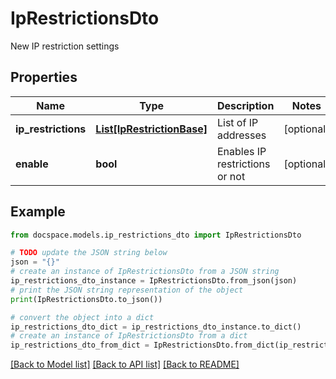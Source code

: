 # IpRestrictionsDto

New IP restriction settings

## Properties

Name | Type | Description | Notes
------------ | ------------- | ------------- | -------------
**ip_restrictions** | [**List[IpRestrictionBase]**](IpRestrictionBase.md) | List of IP addresses | [optional] 
**enable** | **bool** | Enables IP restrictions or not | [optional] 

## Example

```python
from docspace.models.ip_restrictions_dto import IpRestrictionsDto

# TODO update the JSON string below
json = "{}"
# create an instance of IpRestrictionsDto from a JSON string
ip_restrictions_dto_instance = IpRestrictionsDto.from_json(json)
# print the JSON string representation of the object
print(IpRestrictionsDto.to_json())

# convert the object into a dict
ip_restrictions_dto_dict = ip_restrictions_dto_instance.to_dict()
# create an instance of IpRestrictionsDto from a dict
ip_restrictions_dto_from_dict = IpRestrictionsDto.from_dict(ip_restrictions_dto_dict)
```
[[Back to Model list]](../README.md#documentation-for-models) [[Back to API list]](../README.md#documentation-for-api-endpoints) [[Back to README]](../README.md)


